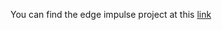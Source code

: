 You can find the edge impulse project at this [link](https://studio.edgeimpulse.com/public/752659/live)
